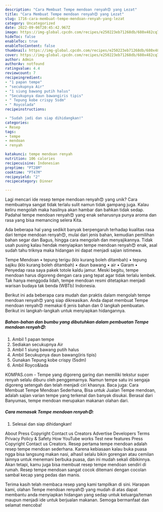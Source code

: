 ```yaml
---
description: "Cara Membuat Tempe mendoan renyah😍 yang Lezat"
title: "Cara Membuat Tempe mendoan renyah😍 yang Lezat"
slug: 1716-cara-membuat-tempe-mendoan-renyah-yang-lezat
category: Uncategorized
date: 2022-09-06T20:45:42.967Z
image: https://img-global.cpcdn.com/recipes/e250223eb71268db/680x482cq70/tempe-mendoan-renyah-foto-resep-utama.jpg
hideToc: false
enableToc: true
enableTocContent: false
thumbnail: https://img-global.cpcdn.com/recipes/e250223eb71268db/680x482cq70/tempe-mendoan-renyah-foto-resep-utama.jpg
cover: https://img-global.cpcdn.com/recipes/e250223eb71268db/680x482cq70/tempe-mendoan-renyah-foto-resep-utama.jpg
author: Admin
authorAv: notfound
ratingvalue: 4.4
reviewcount: 7
recipeingredient:
- "1 papan tempe"
- "secukupnya Air"
- "1 siung bawang putih halus"
- "Secukupnya daun bawangiris tipis"
- " Tepung kobe crispy 5sdm"
- " Roycolada"
recipeinstructions:

- "Sudah jadi dan siap dihidangkan!"
categories:
- Resep
tags:
- tempe
- mendoan
- renyah

katakunci: tempe mendoan renyah 
nutrition: 106 calories
recipecuisine: Indonesian
preptime: "PT28M"
cooktime: "PT47M"
recipeyield: "2"
recipecategory: Dinner

---
```





Lagi mencari ide resep tempe mendoan renyah😍 yang unik? Cara membuatnya sangat tidak terlalu sulit namun tidak gampang juga. Kalau keliru mengolah maka hasilnya akan hambar dan bahkan tidak sedap. Padahal tempe mendoan renyah😍 yang enak seharusnya punya aroma dan rasa yang bisa memancing selera Kita.





Ada beberapa hal yang sedikit banyak berpengaruh terhadap kualitas rasa dari tempe mendoan renyah😍, mulai dari jenis bahan, kemudian pemilihan bahan segar dan Bagus, hingga cara mengolah dan menyajikannya. Tidak usah pusing kalau hendak menyiapkan tempe mendoan renyah😍 enak,      asal sudah tahu triknya maka hidangan ini dapat menjadi sajian istimewa.














Tempe Mendoan • tepung terigu (klo kurang boleh ditambah) • tepung sajiku (klo kurang boleh ditambah) • daun bawang • air • Garam • Penyedap rasa saya pakek totole kaldu jamur. Meski begitu, tempe mendoan harus digoreng dengan cara yang tepat agar tidak terlalu lembek. Tak hanya menggoda lidah, tempe mendoan resmi ditetapkan menjadi warisan budaya tak benda (WBTb) Indonesia.






Berikut ini ada beberapa cara mudah dan praktis dalam mengolah tempe mendoan renyah😍 yang siap dikreasikan. Anda dapat membuat Tempe mendoan renyah😍 memakai 6 jenis bahan dan 0 langkah pembuatan. Berikut ini langkah-langkah untuk menyiapkan hidangannya.

<!--inarticleads1-->

##### Bahan-bahan dan bumbu yang dibutuhkan dalam pembuatan Tempe mendoan renyah😍:

1. Ambil 1 papan tempe
1. Sediakan secukupnya Air
1. Ambil 1 siung bawang putih halus
1. Ambil Secukupnya daun bawang(iris tipis)
1. Gunakan  Tepung kobe crispy (5sdm)
1. Ambil  Royco&amp;lada


KOMPAS.com - Tempe yang digoreng garing dan memiliki tekstur super renyah selalu diburu oleh penggemarnya. Namun tempe satu ini sengaja digoreng setengah dan telah menjadi ciri khasnya. Baca juga: Cara Membuat Tempe Mendoan Sederhana, Bisa untuk Jualan Tempe mendoan, adalah sajian varian tempe yang terkenal dan banyak disukai. Berasal dari Banyumas, tempe mendoan merupakan makanan olahan dari. 

<!--inarticleads2-->

##### Cara memasak Tempe mendoan renyah😍:


1. Selesai dan siap dihidangkan!

About Press Copyright Contact us Creators Advertise Developers Terms Privacy Policy &amp; Safety How YouTube works Test new features Press Copyright Contact us Creators. Resep pertama tempe mendoan adalah resep tempe mendoan sederhana. Karena kebiasaan kalau buka puasa ngga bisa langsung makan nasi, alhasil selalu bikin gorengan atau cemilan lainnya untuk menemani berbuka puasa, dan ini mudah sekali dibikinnya. Akan tetapi, kamu juga bisa membuat resep tempe mendoan sendiri di rumah. Resep tempe mendoan sangat cocok ditemani dengan cocolan sambal kecap yang pedas dan manis. 

Terima kasih telah membaca resep yang kami tampilkan di sini. Harapan kami, olahan Tempe mendoan renyah😍 yang mudah di atas dapat membantu anda menyiapkan hidangan yang sedap untuk keluarga/teman maupun menjadi ide untuk berjualan makanan. Semoga bermanfaat dan selamat mencoba!
